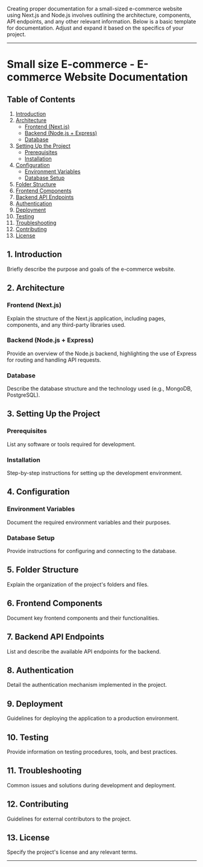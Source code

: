 Creating proper documentation for a small-sized e-commerce website using Next.js and Node.js involves outlining the architecture, components, API endpoints, and any other relevant information. Below is a basic template for documentation. Adjust and expand it based on the specifics of your project.

---

# Small size E-commerce - E-commerce Website Documentation

## Table of Contents
1. [Introduction](#introduction)
2. [Architecture](#architecture)
   - [Frontend (Next.js)](#frontend-nextjs)
   - [Backend (Node.js + Express)](#backend-nodejs-express)
   - [Database](#database)
3. [Setting Up the Project](#setting-up-the-project)
   - [Prerequisites](#prerequisites)
   - [Installation](#installation)
4. [Configuration](#configuration)
   - [Environment Variables](#environment-variables)
   - [Database Setup](#database-setup)
5. [Folder Structure](#folder-structure)
6. [Frontend Components](#frontend-components)
7. [Backend API Endpoints](#backend-api-endpoints)
8. [Authentication](#authentication)
9. [Deployment](#deployment)
10. [Testing](#testing)
11. [Troubleshooting](#troubleshooting)
12. [Contributing](#contributing)
13. [License](#license)

## 1. Introduction <a name="introduction"></a>
Briefly describe the purpose and goals of the e-commerce website.

## 2. Architecture <a name="architecture"></a>

### Frontend (Next.js) <a name="frontend-nextjs"></a>
Explain the structure of the Next.js application, including pages, components, and any third-party libraries used.

### Backend (Node.js + Express) <a name="backend-nodejs-express"></a>
Provide an overview of the Node.js backend, highlighting the use of Express for routing and handling API requests.

### Database <a name="database"></a>
Describe the database structure and the technology used (e.g., MongoDB, PostgreSQL).

## 3. Setting Up the Project <a name="setting-up-the-project"></a>

### Prerequisites <a name="prerequisites"></a>
List any software or tools required for development.

### Installation <a name="installation"></a>
Step-by-step instructions for setting up the development environment.

## 4. Configuration <a name="configuration"></a>

### Environment Variables <a name="environment-variables"></a>
Document the required environment variables and their purposes.

### Database Setup <a name="database-setup"></a>
Provide instructions for configuring and connecting to the database.

## 5. Folder Structure <a name="folder-structure"></a>
Explain the organization of the project's folders and files.

## 6. Frontend Components <a name="frontend-components"></a>
Document key frontend components and their functionalities.

## 7. Backend API Endpoints <a name="backend-api-endpoints"></a>
List and describe the available API endpoints for the backend.

## 8. Authentication <a name="authentication"></a>
Detail the authentication mechanism implemented in the project.

## 9. Deployment <a name="deployment"></a>
Guidelines for deploying the application to a production environment.

## 10. Testing <a name="testing"></a>
Provide information on testing procedures, tools, and best practices.

## 11. Troubleshooting <a name="troubleshooting"></a>
Common issues and solutions during development and deployment.

## 12. Contributing <a name="contributing"></a>
Guidelines for external contributors to the project.

## 13. License <a name="license"></a>
Specify the project's license and any relevant terms.

---


